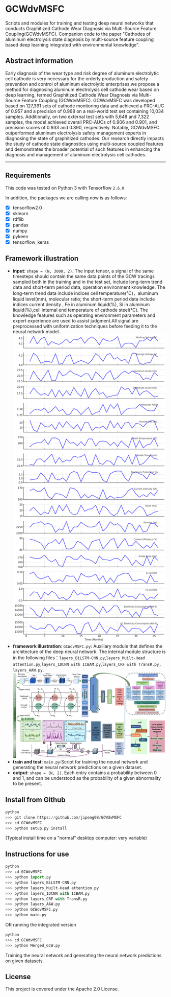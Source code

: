 # GCWdvMSFC
Scripts and modules for training and testing deep neural networks that conducts Graphitized Cathode Wear Diagnosis via Multi-Source Feature Coupling(GCWdvMSFC).
Companion code to the paper "Cathodes of aluminum electrolysis state diagnosis by multi-source feature coupling based deep learning integrated with environmental knowledge".

<!-- https://www.xxxxxxxxx.com/

--------------------

Citation:
```
Authors et al. Cathodes of aluminum electrolysis state diagnosis by multi-source feature coupling based deep learning integrated with environmental knowledge.
journal. doi
```

Bibtex:
```
@article{,
  title = {Cathodes of aluminum electrolysis state diagnosis by multi-source feature coupling based deep learning integrated with environmental knowledge},
  author = {},
  year = {},
  volume = {},
  pages = {},
  doi = {},
  journal = {},
  number = {}
}
```
-------------------- -->

## Abstract information

Early diagnosis of the wear type and risk degree of aluminum electrolytic cell cathode is very necessary for the orderly production and safety prevention and control of aluminum electrolytic enterprises.we propose a method for diagnosing aluminum electrolysis cell cathode wear based on deep learning, termed Graphitized Cathode Wear Diagnosis via Multi-Source Feature Coupling (GCWdvMSFC). GCWdvMSFC was developed based on 127,391 sets of cathode monitoring data and achieved a PRC-AUC of 0.957 and a precision of 0.968 on a real-world test set containing 10,034 samples. Additionally, on two external test sets with 5,648 and 7,322 samples, the model achieved overall PRC-AUCs of 0.906 and 0.901, and precision scores of 0.933 and 0.890, respectively. Notably, GCWdvMSFC outperformed aluminum electrolysis safety management experts in diagnosing the state of graphitized cathodes. Our research directly impacts the study of cathode state diagnostics using multi-source coupled features and demonstrates the broader potential of such features in enhancing the diagnosis and management of aluminum electrolysis cell cathodes.

--------------------
## Requirements

This code was tested on Python 3 with Tensorflow `2.6.0`

In addition, the packages we are calling now is as follows:
- [x] tensorflow2.0     
- [x] sklearn
- [x] rdflib
- [x] pandas
- [x] numpy
- [x] pykeen
- [x] tensorflow_keras 

## Framework illustration

- **input**: `shape = (N, 3000, 2)`. The input tensor, a signal of the same timesteps should contain the same data points of the GCW tracings sampled both in the training and in the test set, include long-term trend data and short-term period data, operation environment knowledge. The long-term trend data include indices cell temperature(°C)，aluminum liquid level(mm), molecular ratio; the short-term period data include indices current density , Fe in aluminum liquid(%), Si in aluminum liquid(%),cell internal end temperature of cathode steel(°C). The knowledge features such as operating environment parameters and expert experience are used to assist judgment.All signal are preprocessed with uniformization techniques before feeding it to the neural network model.
![example](https://github.com/jipeng08/GCWdvMSFC/blob/main/Figure/GCW%20indices%20example.png)
- **framework illustration**: ``GCWdvMSFC.py``: Auxiliary module that defines the architecture of the deep neural network. The internal module structure is in the following files：``layers_BiLSTM-CNN.py``,``layers_Muilt-Head attention.py``,``layers_1DCNN with ICBAM.py``,``layers_CRF with TransR.py``，``layers_AAW.py``.
![example1](https://github.com/jipeng08/GCWdvMSFC/blob/main/Figure/GCWdvMSFC.png)
- **train and test**: ``main.py``:Script for training the neural network and generating the neural network predictions on a given dataset.
- **output**: `shape = (N, 2)`. Each entry contains a probability between 0 and 1, and can be understood as the probability of a given abnormality to be present.

## Install from Github
```python
python
>>> git clone https://github.com/jipeng08/GCWdvMSFC
>>> cd GCWdvMSFC
>>> python setup.py install
```
(Typical install time on a "normal" desktop computer: very variable)

## Instructions for use
```python
python
>>> cd GCWdvMSFC
>>> python import.py
>>> python layers_BiLSTM-CNN.py
>>> python layers_Muilt-Head attention.py
>>> python layers_1DCNN with ICBAM.py
>>> python layers_CRF with TransR.py
>>> python layers_AAW.py
>>> python GCWdvMSFC.py
>>> python main.py
```
OR running the integrated version 
```python
python
>>> cd GCWdvMSFC
>>> python Merged_GCW.py
```
Training the neural network and generating the neural network predictions on given datasets.
## License

This project is covered under the Apache 2.0 License.
